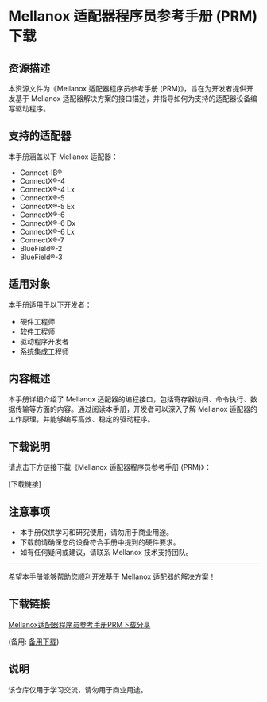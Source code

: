 # Mellanox 适配器程序员参考手册 (PRM) 下载

## 资源描述

本资源文件为《Mellanox 适配器程序员参考手册 (PRM)》，旨在为开发者提供开发基于 Mellanox 适配器解决方案的接口描述，并指导如何为支持的适配器设备编写驱动程序。

## 支持的适配器

本手册涵盖以下 Mellanox 适配器：
- Connect-IB®
- ConnectX®-4
- ConnectX®-4 Lx
- ConnectX®-5
- ConnectX®-5 Ex
- ConnectX®-6
- ConnectX®-6 Dx
- ConnectX®-6 Lx
- ConnectX®-7
- BlueField®-2
- BlueField®-3

## 适用对象

本手册适用于以下开发者：
- 硬件工程师
- 软件工程师
- 驱动程序开发者
- 系统集成工程师

## 内容概述

本手册详细介绍了 Mellanox 适配器的编程接口，包括寄存器访问、命令执行、数据传输等方面的内容。通过阅读本手册，开发者可以深入了解 Mellanox 适配器的工作原理，并能够编写高效、稳定的驱动程序。

## 下载说明

请点击下方链接下载《Mellanox 适配器程序员参考手册 (PRM)》：

[下载链接]

## 注意事项

- 本手册仅供学习和研究使用，请勿用于商业用途。
- 下载前请确保您的设备符合手册中提到的硬件要求。
- 如有任何疑问或建议，请联系 Mellanox 技术支持团队。

---

希望本手册能够帮助您顺利开发基于 Mellanox 适配器的解决方案！

## 下载链接
[Mellanox适配器程序员参考手册PRM下载分享](https://pan.quark.cn/s/60f4adfdc619) 

(备用: [备用下载](https://pan.baidu.com/s/1vZMR0WTlSmJw3anVJWYPYg?pwd=xkik))

## 说明

该仓库仅用于学习交流，请勿用于商业用途。
